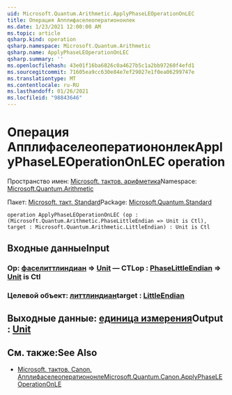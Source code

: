 ```yaml
---
uid: Microsoft.Quantum.Arithmetic.ApplyPhaseLEOperationOnLEC
title: Операция Апплифаселеоператиононлек
ms.date: 1/23/2021 12:00:00 AM
ms.topic: article
qsharp.kind: operation
qsharp.namespace: Microsoft.Quantum.Arithmetic
qsharp.name: ApplyPhaseLEOperationOnLEC
qsharp.summary: ''
ms.openlocfilehash: 43e01f16ba6826c0a4627b5c1a2bb97260f4efd1
ms.sourcegitcommit: 71605ea9cc630e84e7ef29027e1f0ea06299747e
ms.translationtype: MT
ms.contentlocale: ru-RU
ms.lasthandoff: 01/26/2021
ms.locfileid: "98843646"
---
```

# <a name="applyphaseleoperationonlec-operation"></a><span data-ttu-id="15f1f-102">Операция Апплифаселеоператиононлек</span><span class="sxs-lookup"><span data-stu-id="15f1f-102">ApplyPhaseLEOperationOnLEC operation</span></span>

<span data-ttu-id="15f1f-103">Пространство имен: [Microsoft. тактов. арифметика](xref:Microsoft.Quantum.Arithmetic)</span><span class="sxs-lookup"><span data-stu-id="15f1f-103">Namespace: [Microsoft.Quantum.Arithmetic](xref:Microsoft.Quantum.Arithmetic)</span></span>

<span data-ttu-id="15f1f-104">Пакет: [Microsoft. такт. Standard](https://nuget.org/packages/Microsoft.Quantum.Standard)</span><span class="sxs-lookup"><span data-stu-id="15f1f-104">Package: [Microsoft.Quantum.Standard](https://nuget.org/packages/Microsoft.Quantum.Standard)</span></span>




```qsharp
operation ApplyPhaseLEOperationOnLEC (op : (Microsoft.Quantum.Arithmetic.PhaseLittleEndian => Unit is Ctl), target : Microsoft.Quantum.Arithmetic.LittleEndian) : Unit is Ctl
```


## <a name="input"></a><span data-ttu-id="15f1f-105">Входные данные</span><span class="sxs-lookup"><span data-stu-id="15f1f-105">Input</span></span>

### <a name="op--phaselittleendian--unit--is-ctl"></a><span data-ttu-id="15f1f-106">Op: [фаселиттлиндиан](xref:Microsoft.Quantum.Arithmetic.PhaseLittleEndian) => [Unit](xref:microsoft.quantum.lang-ref.unit)  — CTL</span><span class="sxs-lookup"><span data-stu-id="15f1f-106">op : [PhaseLittleEndian](xref:Microsoft.Quantum.Arithmetic.PhaseLittleEndian) => [Unit](xref:microsoft.quantum.lang-ref.unit)  is Ctl</span></span>




### <a name="target--littleendian"></a><span data-ttu-id="15f1f-107">Целевой объект: [литтлиндиан](xref:Microsoft.Quantum.Arithmetic.LittleEndian)</span><span class="sxs-lookup"><span data-stu-id="15f1f-107">target : [LittleEndian](xref:Microsoft.Quantum.Arithmetic.LittleEndian)</span></span>





## <a name="output--unit"></a><span data-ttu-id="15f1f-108">Выходные данные: [единица измерения](xref:microsoft.quantum.lang-ref.unit)</span><span class="sxs-lookup"><span data-stu-id="15f1f-108">Output : [Unit](xref:microsoft.quantum.lang-ref.unit)</span></span>



## <a name="see-also"></a><span data-ttu-id="15f1f-109">См. также:</span><span class="sxs-lookup"><span data-stu-id="15f1f-109">See Also</span></span>

- [<span data-ttu-id="15f1f-110">Microsoft. тактов. Canon. Апплифаселеоператиононле</span><span class="sxs-lookup"><span data-stu-id="15f1f-110">Microsoft.Quantum.Canon.ApplyPhaseLEOperationOnLE</span></span>](xref:Microsoft.Quantum.Canon.ApplyPhaseLEOperationOnLE)